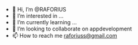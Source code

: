 - 👋 Hi, I’m @RAFORIUS
- 👀 I’m interested in ...
- 🌱 I’m currently learning ...
- 💞️ I’m looking to collaborate on appdevelopment
- 📫 How to reach me raforiuss@gmail.com

<!---
RAFORIUS/RAFORIUS is a ✨ special ✨ repository because its `README.md` (this file) appears on your GitHub profile.
You can click the Preview link to take a look at your changes.
--->
